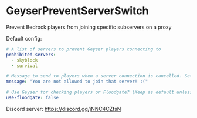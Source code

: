 # GeyserPreventServerSwitch
Prevent Bedrock players from joining specific subservers on a proxy

Default config:
```yaml
# A list of servers to prevent Geyser players connecting to
prohibited-servers:
  - skyblock
  - survival

# Message to send to players when a server connection is cancelled. Set blank or comment out to disable
message: "You are not allowed to join that server! :("

# Use Geyser for checking players or Floodgate? (Keep as default unless Geyser is not on your server)
use-floodgate: false
```

Discord server: https://discord.gg/jNNC4CZtsN
